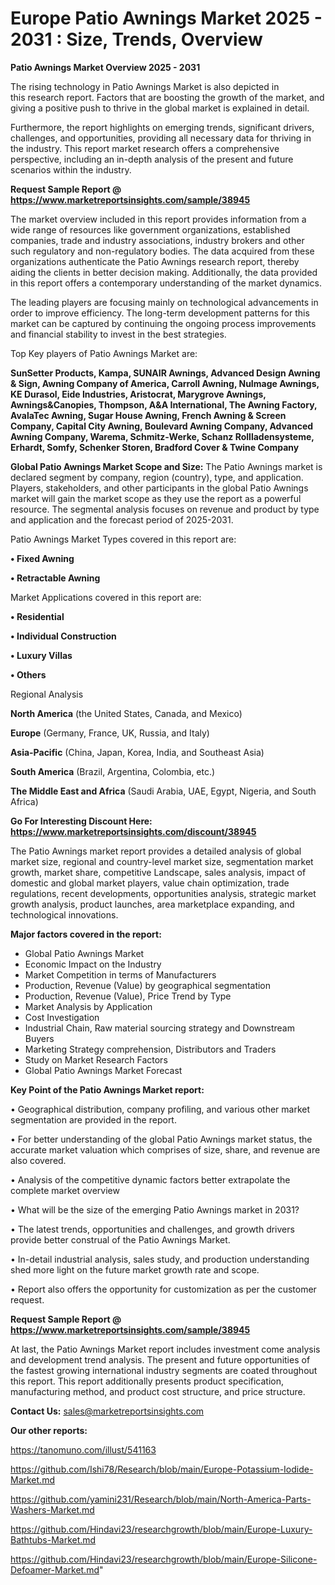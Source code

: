 # Europe Patio Awnings Market 2025 - 2031 : Size, Trends, Overview

<Strong> Patio Awnings Market Overview 2025 - 2031</strong>

The rising technology in Patio Awnings Market is also depicted in this research report. Factors that are boosting the growth of the market, and giving a positive push to thrive in the global market is explained in detail.

Furthermore, the report highlights on emerging trends, significant drivers, challenges, and opportunities, providing all necessary data for thriving in the industry. This report market research offers a comprehensive perspective, including an in-depth analysis of the present and future scenarios within the industry.

<strong>Request Sample Report @ <a href=https://www.marketreportsinsights.com/sample/38945>https://www.marketreportsinsights.com/sample/38945</a></strong>

The market overview included in this report provides information from a wide range of resources like government organizations, established companies, trade and industry associations, industry brokers and other such regulatory and non-regulatory bodies. The data acquired from these organizations authenticate the Patio Awnings research report, thereby aiding the clients in better decision making. Additionally, the data provided in this report offers a contemporary understanding of the market dynamics.

The leading players are focusing mainly on technological advancements in order to improve efficiency. The long-term development patterns for this market can be captured by continuing the ongoing process improvements and financial stability to invest in the best strategies.

Top Key players of Patio Awnings Market are:

<strong>SunSetter Products, Kampa, SUNAIR Awnings, Advanced Design Awning & Sign, Awning Company of America, Carroll Awning, NuImage Awnings, KE Durasol, Eide Industries, Aristocrat, Marygrove Awnings, Awnings&Canopies, Thompson, A&A International, The Awning Factory, AvalaTec Awning, Sugar House Awning, French Awning & Screen Company, Capital City Awning, Boulevard Awning Company, Advanced Awning Company, Warema, Schmitz-Werke, Schanz Rollladensysteme, Erhardt, Somfy, Schenker Storen, Bradford Cover & Twine Company</strong>

<strong><b>Global Patio Awnings Market Scope and Size:</b></strong>
The Patio Awnings market is declared segment by company, region (country), type, and application. Players, stakeholders, and other participants in the global Patio Awnings market will gain the market scope as they use the report as a powerful resource. The segmental analysis focuses on revenue and product by type and application and the forecast period of 2025-2031.

Patio Awnings Market Types covered in this report are:

<strong>•  Fixed Awning

•  Retractable Awning</strong>

Market Applications covered in this report are:

<strong>•  Residential

•  Individual Construction

•  Luxury Villas

•  Others</strong> 

Regional Analysis

<strong>North America</strong> (the United States, Canada, and Mexico)

<strong>Europe</strong> (Germany, France, UK, Russia, and Italy)

<strong>Asia-Pacific</strong> (China, Japan, Korea, India, and Southeast Asia)

<strong>South America</strong> (Brazil, Argentina, Colombia, etc.)

<strong>The Middle East and Africa</strong> (Saudi Arabia, UAE, Egypt, Nigeria, and South Africa)

<strong>Go For Interesting Discount Here: <a href=https://www.marketreportsinsights.com/discount/38945>https://www.marketreportsinsights.com/discount/38945</a></strong>

The Patio Awnings market report provides a detailed analysis of global market size, regional and country-level market size, segmentation market growth, market share, competitive Landscape, sales analysis, impact of domestic and global market players, value chain optimization, trade regulations, recent developments, opportunities analysis, strategic market growth analysis, product launches, area marketplace expanding, and technological innovations.

<strong><b>Major factors covered in the report:</b></strong>
<ul>
  <li>Global Patio Awnings Market </li>
  <li>Economic Impact on the Industry</li>
  <li>Market Competition in terms of Manufacturers</li>
  <li>Production, Revenue (Value) by geographical segmentation</li>
  <li>Production, Revenue (Value), Price Trend by Type</li>
  <li>Market Analysis by Application</li>
  <li>Cost Investigation</li>
  <li>Industrial Chain, Raw material sourcing strategy and Downstream Buyers</li>
  <li>Marketing Strategy comprehension, Distributors and Traders</li>
  <li>Study on Market Research Factors</li>
  <li>Global Patio Awnings Market Forecast</li>
</ul>

<strong><b>Key Point of the Patio Awnings Market report:</b></strong>

• Geographical distribution, company profiling, and various other market segmentation are provided in the report.

• For better understanding of the global Patio Awnings market status, the accurate market valuation which comprises of size, share, and revenue are also covered.

• Analysis of the competitive dynamic factors better extrapolate the complete market overview

• What will be the size of the emerging Patio Awnings market in 2031?

• The latest trends, opportunities and challenges, and growth drivers provide better construal of the Patio Awnings Market.

• In-detail industrial analysis, sales study, and production understanding shed more light on the future market growth rate and scope.

• Report also offers the opportunity for customization as per the customer request.

<strong>Request Sample Report @ <a href=https://www.marketreportsinsights.com/sample/38945>https://www.marketreportsinsights.com/sample/38945</a></strong>

At last, the Patio Awnings Market report includes investment come analysis and development trend analysis. The present and future opportunities of the fastest growing international industry segments are coated throughout this report. This report additionally presents product specification, manufacturing method, and product cost structure, and price structure.

<strong>Contact Us:</strong>
sales@marketreportsinsights.com

<strong>Our other reports:</strong>

<a href=https://tanomuno.com/illust/541163>https://tanomuno.com/illust/541163</a>

<a href=https://github.com/Ishi78/Research/blob/main/Europe-Potassium-Iodide-Market.md>https://github.com/Ishi78/Research/blob/main/Europe-Potassium-Iodide-Market.md</a>

<a href=https://github.com/yamini231/Research/blob/main/North-America-Parts-Washers-Market.md>https://github.com/yamini231/Research/blob/main/North-America-Parts-Washers-Market.md</a>

<a href=https://github.com/Hindavi23/researchgrowth/blob/main/Europe-Luxury-Bathtubs-Market.md>https://github.com/Hindavi23/researchgrowth/blob/main/Europe-Luxury-Bathtubs-Market.md</a>

<a href=https://github.com/Hindavi23/researchgrowth/blob/main/Europe-Silicone-Defoamer-Market.md>https://github.com/Hindavi23/researchgrowth/blob/main/Europe-Silicone-Defoamer-Market.md</a>"
